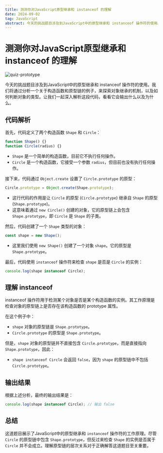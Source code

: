 ```yaml
---
title: 测测你对JavaScript原型继承和 instanceof 的理解
date: 2024-09-02
tag: JavaScript
abstract: 今天的挑战题目涉及到JavaScript中的原型继承和 instanceof 操作符的使用。我们将通过分析一个关于构造函数和原型链的例子，来探索对象继承的机制，以及如何判断对象的类型。让我们一起深入解析这段代码，看看它会输出什么以及为什么。
---
```


# 测测你对JavaScript原型继承和 instanceof 的理解

![quiz-prototype](https://mmbiz.qpic.cn/sz_mmbiz_png/KEXUm19zKo51ibdX6Z5joqVl7IUQnMcsEuq5czmNiaex6xdm6ELUKzt3g1eLOTd6dXu0mFYjeTRYpsnfnSfSZfEg/640?wx_fmt=png&from=appmsg&tp=webp&wxfrom=5&wx_lazy=1&wx_co=1)

今天的挑战题目涉及到JavaScript中的原型继承和 instanceof 操作符的使用。我们将通过分析一个关于构造函数和原型链的例子，来探索对象继承的机制，以及如何判断对象的类型。让我们一起深入解析这段代码，看看它会输出什么以及为什么。

## 代码解析

首先，代码定义了两个构造函数 `Shape` 和 `Circle`：

```javascript
function Shape() {}
function Circle(radius) {}
```

- `Shape` 是一个简单的构造函数，目前它不执行任何操作。
- `Circle` 是一个构造函数，它接受一个参数 `radius`，但目前也没有执行任何操作。

接下来，代码通过 `Object.create` 设置了 `Circle.prototype` 的原型：

```javascript
Circle.prototype = Object.create(Shape.prototype);
```

- 这行代码的作用是让 `Circle` 的原型 (`Circle.prototype`) 继承自 `Shape` 的原型 (`Shape.prototype`)。
- 这意味着通过 `new Circle()` 创建的对象，它的原型链上会包含 `Shape.prototype`，即 `Circle` 是 `Shape` 的子类。

然后，代码创建了一个 `Shape` 类型的对象：

```javascript
const shape = new Shape();
```

- 这里我们使用 `new Shape()` 创建了一个对象 `shape`。它的原型是 `Shape.prototype`。

最后，代码使用 `instanceof` 操作符来检查 `shape` 是否是 `Circle` 的实例：

```javascript
console.log(shape instanceof Circle);
```

## 理解 instanceof

instanceof 操作符用于检测某个对象是否是某个构造函数的实例。其工作原理是检查对象的原型链上是否存在该构造函数的 prototype 属性。

在这个例子中：

- `shape` 对象的原型链是 `Shape.prototype`。
- `Circle.prototype` 的原型是 `Shape.prototype`。

但是，`shape` 对象的原型链并不直接包含 `Circle.prototype`，而是直接指向 `Shape.prototype`，因此：

- `shape instanceof Circle` 会返回 `false`，因为 `shape` 的原型链中不包括 `Circle.prototype`。

## 输出结果

根据上述分析，最终的输出结果是：

```javascript
console.log(shape instanceof Circle); // 输出 false
```

## 总结

这道题目展示了JavaScript中的原型继承和 `instanceof` 操作符的工作原理。尽管 `Circle` 的原型链中包含 `Shape.prototype`，但反过来检查 `Shape` 的实例是否属于 `Circle` 并不会成立。理解原型链的层次关系对于正确解答这道题目至关重要。
